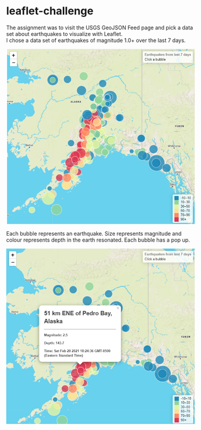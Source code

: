 # leaflet-challenge

The assignment was to visit the USGS GeoJSON Feed page and pick a data set about earthquakes to visualize with Leaflet. 
<br>
I chose a data set of earthquakes of magnitude 1.0+ over the last 7 days.

<img src="images/render.png">

Each bubble represents an earthquake. Size represents magnitude and colour represents depth in the earth resonated. Each bubble has a pop up.

<img src="images/popUp.png">


